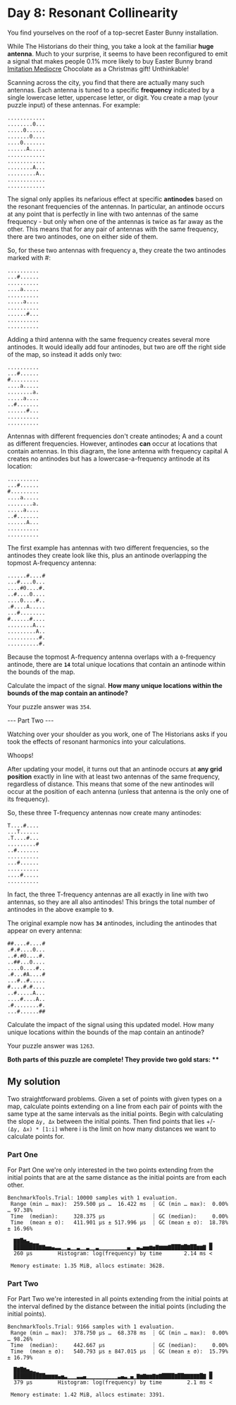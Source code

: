 # Day 8: Resonant Collinearity

You find yourselves on the roof of a top-secret Easter Bunny installation.

While The Historians do their thing, you take a look at the familiar **huge antenna**. Much to your surprise, it seems to have been reconfigured to emit a signal that makes people 0.1% more likely to buy Easter Bunny brand <ins>Imitation Mediocre</ins> Chocolate as a Christmas gift! Unthinkable!

Scanning across the city, you find that there are actually many such antennas. Each antenna is tuned to a specific **frequency** indicated by a single lowercase letter, uppercase letter, or digit. You create a map (your puzzle input) of these antennas. For example:

```
............
........0...
.....0......
.......0....
....0.......
......A.....
............
............
........A...
.........A..
............
............
```

The signal only applies its nefarious effect at specific **antinodes** based on the resonant frequencies of the antennas. In particular, an antinode occurs at any point that is perfectly in line with two antennas of the same frequency - but only when one of the antennas is twice as far away as the other. This means that for any pair of antennas with the same frequency, there are two antinodes, one on either side of them.

So, for these two antennas with frequency a, they create the two antinodes marked with #:

```
..........
...#......
..........
....a.....
..........
.....a....
..........
......#...
..........
..........
```

Adding a third antenna with the same frequency creates several more antinodes. It would ideally add four antinodes, but two are off the right side of the map, so instead it adds only two:

```
..........
...#......
#.........
....a.....
........a.
.....a....
..#.......
......#...
..........
..........
```

Antennas with different frequencies don't create antinodes; A and a count as different frequencies. However, antinodes **can** occur at locations that contain antennas. In this diagram, the lone antenna with frequency capital A creates no antinodes but has a lowercase-a-frequency antinode at its location:

```
..........
...#......
#.........
....a.....
........a.
.....a....
..#.......
......A...
..........
..........
```

The first example has antennas with two different frequencies, so the antinodes they create look like this, plus an antinode overlapping the topmost A-frequency antenna:

```
......#....#
...#....0...
....#0....#.
..#....0....
....0....#..
.#....A.....
...#........
#......#....
........A...
.........A..
..........#.
..........#.
```

Because the topmost A-frequency antenna overlaps with a `0`-frequency antinode, there are **`14`** total unique locations that contain an antinode within the bounds of the map.

Calculate the impact of the signal. **How many unique locations within the bounds of the map contain an antinode?**

Your puzzle answer was `354`.

--- Part Two ---

Watching over your shoulder as you work, one of The Historians asks if you took the effects of resonant harmonics into your calculations.

Whoops!

After updating your model, it turns out that an antinode occurs at **any grid position** exactly in line with at least two antennas of the same frequency, regardless of distance. This means that some of the new antinodes will occur at the position of each antenna (unless that antenna is the only one of its frequency).

So, these three T-frequency antennas now create many antinodes:

```
T....#....
...T......
.T....#...
.........#
..#.......
..........
...#......
..........
....#.....
..........
```

In fact, the three T-frequency antennas are all exactly in line with two antennas, so they are all also antinodes! This brings the total number of antinodes in the above example to **`9`**.

The original example now has **`34`** antinodes, including the antinodes that appear on every antenna:

```
##....#....#
.#.#....0...
..#.#0....#.
..##...0....
....0....#..
.#...#A....#
...#..#.....
#....#.#....
..#.....A...
....#....A..
.#........#.
...#......##
```

Calculate the impact of the signal using this updated model. How many unique locations within the bounds of the map contain an antinode?

Your puzzle answer was `1263`.

**Both parts of this puzzle are complete! They provide two gold stars: \*\***

## My solution
Two straightforward problems. Given a set of points with given types on a map, calculate points extending on a line from each pair of points with the same type at the same intervals as the initial points. Begin with calculating the slope  `Δy, Δx` between the initial points. Then find points that lies +/-  `(Δy, Δx) * [1:i]` where i is the limit on how many distances we want to calculate points for.
### Part One
For Part One we're only interested in the two points extending from the initial points that are at the same distance as the initial points are from each other.
```
BenchmarkTools.Trial: 10000 samples with 1 evaluation.
 Range (min … max):  259.500 μs …  16.422 ms  ┊ GC (min … max):  0.00% … 97.38%
 Time  (median):     328.375 μs               ┊ GC (median):     0.00%
 Time  (mean ± σ):   411.901 μs ± 517.996 μs  ┊ GC (mean ± σ):  18.78% ± 16.96%

  ▇▇█▆▄▂▁▁                                                      ▂
  ████████▇▇▅▅▄▃▃▁▁▃▁▁▃▁▁▃▁▁▃▁▁▁▁▁▁▁▁▁▄▁▁▄▃▅▅▆▅▇▆▆▆▇███▇█▇██▆▆▇ █
  260 μs        Histogram: log(frequency) by time       2.14 ms <

 Memory estimate: 1.35 MiB, allocs estimate: 3628.
```
### Part Two
For Part Two we're interested in all points extending from the initial points at the interval defined by the distance between the initial points (including the initial points).
```
BenchmarkTools.Trial: 9166 samples with 1 evaluation.
 Range (min … max):  378.750 μs …  68.378 ms  ┊ GC (min … max):  0.00% … 98.26%
 Time  (median):     442.667 μs               ┊ GC (median):     0.00%
 Time  (mean ± σ):   540.793 μs ± 847.015 μs  ┊ GC (mean ± σ):  15.79% ± 16.79%

  █▇█▇▅▃▂▁                                                      ▂
  ██████████▆▆▆▆▄▅▃▁▁▁▃▃▄▁▁▁▁▁▁▁▁▁▁▃▄▃▁▄▁▇▆▇▆▆▇▆▇████▇██▇▇▇▇▇█▇ █
  379 μs        Histogram: log(frequency) by time        2.1 ms <

 Memory estimate: 1.42 MiB, allocs estimate: 3391.
```